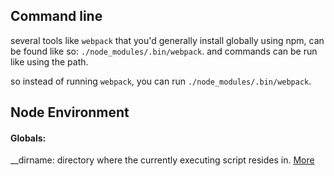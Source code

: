 
## Command line

several tools like `webpack` that you'd generally install globally using npm, can be found like so: `./node_modules/.bin/webpack`. and commands can be run like using the path.

so instead of running `webpack`, you can run `./node_modules/.bin/webpack`.

## Node Environment

#### Globals:

__dirname: directory where the currently executing script resides in. [More](https://nodejs.org/docs/latest/api/globals.html#globals_dirname)

